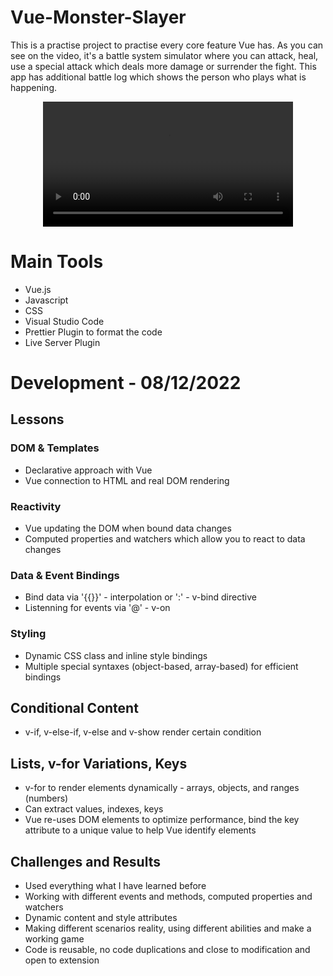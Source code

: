 # Vue-Monster-Slayer

This is a practise project to practise every core feature Vue has. 
As you can see on the video, it's a battle system simulator where you can attack, heal, use a special attack which deals more damage or surrender the fight.
This app has additional battle log which shows the person who plays what is happening.



<div align="center">
  <video src="https://user-images.githubusercontent.com/88943189/206552557-e4a114d1-a0b1-46f8-aad1-b00df634fc89.mp4
" width=400/>
</div>

# Main Tools
- Vue.js
- Javascript
- CSS
- Visual Studio Code
- Prettier Plugin to format the code
- Live Server Plugin

# Development - 08/12/2022

## Lessons

### DOM & Templates
- Declarative approach with Vue
- Vue connection to HTML and real DOM rendering

### Reactivity
- Vue updating the DOM when bound data changes
- Computed properties and watchers which allow you to react to data changes

### Data & Event Bindings
- Bind data via '{{}}' - interpolation or ':' - v-bind directive
- Listenning for events via '@' - v-on

### Styling
- Dynamic CSS class and inline style bindings
- Multiple special syntaxes (object-based, array-based) for efficient bindings

## Conditional Content
- v-if, v-else-if, v-else and v-show render certain condition

## Lists, v-for Variations, Keys
- v-for to render elements dynamically - arrays, objects, and ranges (numbers)
- Can extract values, indexes, keys
- Vue re-uses DOM elements to optimize performance, bind the key attribute to a unique value to help Vue identify elements

## Challenges and Results
- Used everything what I have learned before
- Working with different events and methods, computed properties and watchers
- Dynamic content and style attributes
- Making different scenarios reality, using different abilities and make a working game
- Code is reusable, no code duplications and close to modification and open to extension
